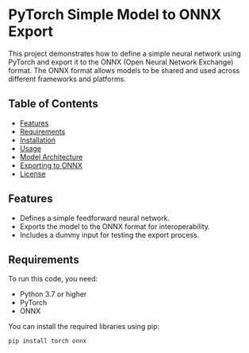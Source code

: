 # PyTorch Simple Model to ONNX Export

This project demonstrates how to define a simple neural network using PyTorch and export it to the ONNX (Open Neural Network Exchange) format. The ONNX format allows models to be shared and used across different frameworks and platforms.

## Table of Contents
- [Features](#features)
- [Requirements](#requirements)
- [Installation](#installation)
- [Usage](#usage)
- [Model Architecture](#model-architecture)
- [Exporting to ONNX](#exporting-to-onnx)
- [License](#license)

## Features
- Defines a simple feedforward neural network.
- Exports the model to the ONNX format for interoperability.
- Includes a dummy input for testing the export process.

## Requirements
To run this code, you need:
- Python 3.7 or higher
- PyTorch
- ONNX

You can install the required libraries using pip:

```bash
pip install torch onnx
